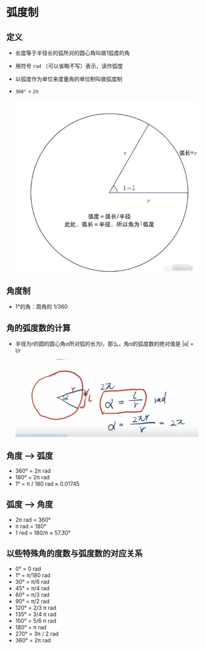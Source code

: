 # 弧度制

## 定义

+ 长度等于半径长的弧所对的圆心角叫做1弧度的角
+ 用符号 `rad` （可以省略不写）表示，读作弧度
+ 以弧度作为单位来度量角的单位制叫做弧度制
+ `360°` = `2π`

  ![弧度制](./images/弧度制.png)

## 角度制

+ 1°的角：周角的 1/360

## 角的弧度数的计算

+ 半径为r的圆的圆心角α所对弧的长为l，那么，角α的弧度数的绝对值是 |a| = l/r

  ![弧度计算](./images/弧度计算.png)

## 角度 --> 弧度

+ 360° = 2π rad
+ 180° = 2π rad
+ 1° = π / 180 rad ≈ 0.01745

## 弧度 --> 角度

+ 2π rad = 360°
+ π rad = 180°
+ 1 red = 180/π ≈ 57.30°

## 以些特殊角的度数与弧度数的对应关系

+ 0° = 0 rad
+ 1° = π/180 rad
+ 30° = π/6 rad
+ 45° = π/4 rad
+ 60° = π/3 rad
+ 90° = π/2 rad
+ 120° = 2/3 π rad
+ 135° = 3/4 π rad
+ 150° = 5/6 π rad
+ 180° = π rad
+ 270° = 3π / 2 rad
+ 360° = 2π rad
